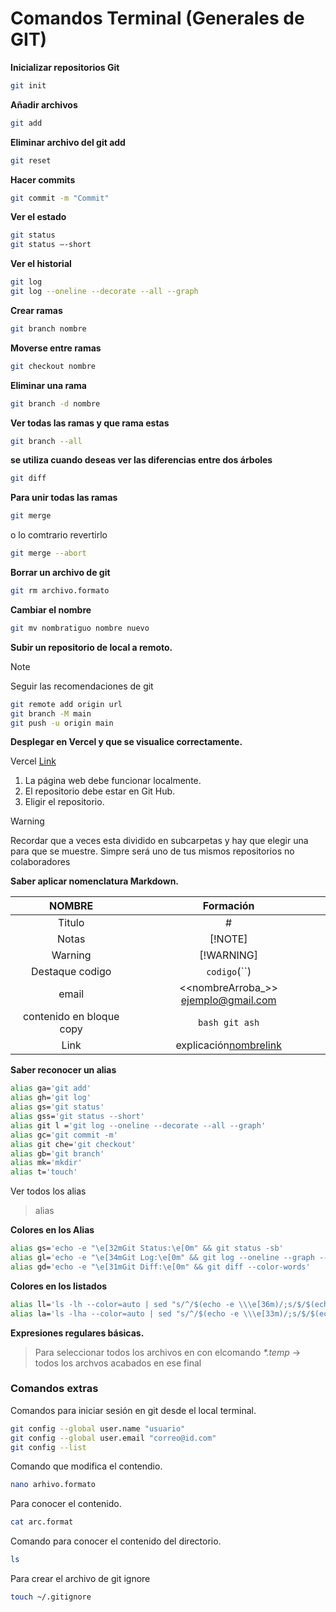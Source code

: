 # Comandos Terminal (Generales de GIT)

**Inicializar repositorios Git**
```bash
git init
```
**Añadir archivos**
```bash
git add
```
**Eliminar archivo del git add**
```bash
git reset 
```
**Hacer commits**
```bash
git commit -m "Commit"
```
**Ver el estado**
```bash
git status
git status –-short
```
**Ver el historial**
```bash
git log
git log --oneline --decorate --all --graph
```

**Crear ramas** 
```bash
git branch nombre
```
**Moverse entre ramas**
```bash
git checkout nombre
```
**Eliminar una rama**
```bash
git branch -d nombre
```
**Ver todas las ramas y que rama estas**
```bash
git branch --all 
```
**se utiliza cuando deseas ver las diferencias entre dos árboles**
```bash
git diff
```

**Para unir todas las ramas**
```bash
git merge 
```
o lo comtrario revertirlo
```bash
git merge --abort
```

**Borrar un archivo de git**
```bash
git rm archivo.formato
```

**Cambiar el nombre**
```bash
git mv nombratiguo nombre nuevo
```

**Subir un repositorio de local a remoto.**

>[!NOTE]
> Seguir las recomendaciones de git
```bash
git remote add origin url
git branch -M main
git push -u origin main
```

**Desplegar en Vercel y que se visualice correctamente.**

 Vercel [Link](https://vercel.com/)
1. La página web debe funcionar localmente.
2. El repositorio debe estar en Git Hub.
3. Eligir el repositorio.

>[!WARNING]
> Recordar que a veces esta dividido en subcarpetas y hay que elegir una para que se muestre.
> Simpre será uno de tus mismos repositorios no colaboradores

**Saber aplicar nomenclatura Markdown.**

|          NOMBRE          |               Formación               |
|:------------------------:|:-------------------------------------:|
|          Titulo          |                   #                   |
|          Notas           |                [!NOTE]                |
|         Warning          |              [!WARNING]               |
|     Destaque codigo      |             `codigo`(``)              |
|          email           | <<nombreArroba_>> <ejemplo@gmail.com> |
| contenido en bloque copy |          ```bash git ash```           |
|           Link           |     explicación[nombrelink](url)      |





**Saber reconocer un alias**

```bash
alias ga='git add'
alias gh='git log'
alias gs='git status'
alias gss='git status --short'
alias git l ='git log --oneline --decorate --all --graph'
alias gc='git commit -m'
alias git che='git checkout'
alias gb='git branch'
alias mk='mkdir'
alias t='touch' 
```
 Ver todos los alias
 >alias

**Colores en los Alias**
```bash
alias gs='echo -e "\e[32mGit Status:\e[0m" && git status -sb'                               # Estado en verde
alias gl='echo -e "\e[34mGit Log:\e[0m" && git log --oneline --graph --decorate'           # Log en azul
alias gd='echo -e "\e[31mGit Diff:\e[0m" && git diff --color-words'                        # Diferencias en rojo
```
**Colores en los listados**
```bash
alias ll='ls -lh --color=auto | sed "s/^/$(echo -e \\\e[36m)/;s/$/$(echo -e \\\e[0m)/"'  # Listado largo en cian
alias la='ls -lha --color=auto | sed "s/^/$(echo -e \\\e[33m)/;s/$/$(echo -e \\\e[0m)/"' # Incluye archivos ocultos en amarillo
```
**Expresiones regulares básicas.**
>Para seleccionar todos los archivos en con elcomando _*.temp_ -> todos los archvos acabados en ese final 

### Comandos extras
Comandos para iniciar sesión en git desde el local terminal. 
```bash
git config --global user.name "usuario"
git config --global user.email "correo@id.com"
git config --list
```

Comando que modifica el contendio.
```bash
nano arhivo.formato
```

Para conocer el contenido.
```bash
cat arc.format
```


Comando para conocer el contenido del directorio.
```bash
ls 
```

Para crear el archivo de git ignore
```bash
touch ~/.gitignore 
```
